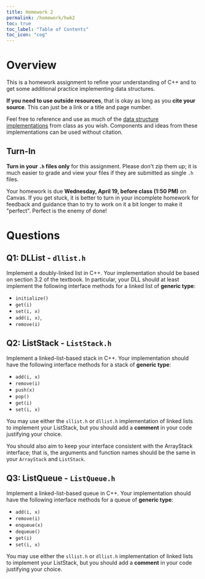 ```yaml
---
title: Homework 2
permalink: /homework/hwk2
toc: true
toc_label: "Table of Contents"
toc_icon: "cog"
---
```


# Overview

This is a homework assignment to refine your understanding of C++ and to get some additional practice implementing data structures. 

**If you need to use outside resources**, that is okay as long as you **cite your source**. This can just be a link or a title and page number. 

Feel free to reference and use as much of the [data structure implementations](https://github.com/alackles/CMSC-270-ST-23/tree/main/datastructs) from class as you wish. Components and ideas from these implementations can be used without citation.

## Turn-In

**Turn in your `.h` files only** for this assignment. Please don't zip them up; it is much easier to grade and view your files if they are submitted as single `.h` files. 

Your homework is due **Wednesday, April 19, before class (1:50 PM)** on Canvas. If you get stuck, it is better to turn in your incomplete homework for feedback and guidance than to try to work on it a bit longer to make it "perfect". Perfect is the enemy of done!

# Questions

## Q1: DLList -  `dllist.h`

Implement a doubly-linked list in C++. Your implementation should be based on section 3.2 of the textbook. In particular, your DLL should at least implement the following interface methods for a linked list of **generic type**:

- `initialize()`
- `get(i)`
- `set(i, x)`
- `add(i, x)`, 
- `remove(i)`

## Q2: ListStack - `ListStack.h`

Implement a linked-list-based stack in C++. Your implementation should have the following interface methods for a stack of **generic type**:


- `add(i, x)`
- `remove(i)`
- `push(x)`
- `pop()`
- `get(i)`
- `set(i, x)`

You may use either the `sllist.h` or `dllist.h` implementation of linked lists to implement your ListStack, but you should add a **comment** in your code justifying your choice.  

You should also aim to keep your interface consistent with the ArrayStack interface; that is, the arguments and function names should be the same in your `ArrayStack` and `ListStack`. 

## Q3: ListQueue -  `ListQueue.h`

Implement a linked-list-based queue in C++. Your implementation should have the following interface methods for a queue of **generic type**:


- `add(i, x)`
- `remove(i)`
- `enqueue(x)`
- `dequeue()`
- `get(i)`
- `set(i, x)`

You may use either the `sllist.h` or `dllist.h` implementation of linked lists to implement your ListStack, but you should add a **comment** in your code justifying your choice.  
